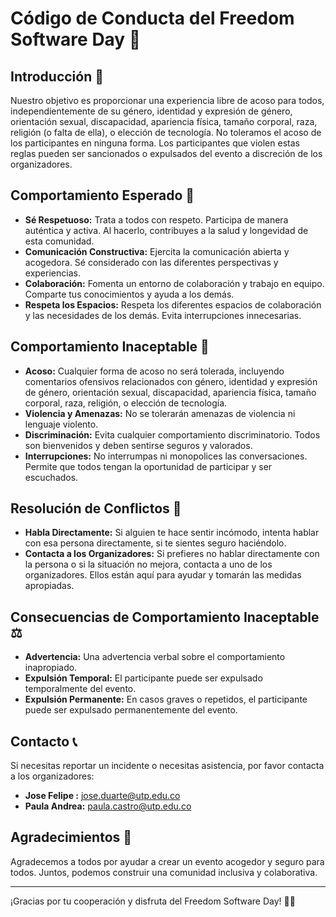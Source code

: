 # Código de Conducta del Freedom Software Day 🎉

## Introducción 📝

Nuestro objetivo es proporcionar una experiencia libre de acoso para todos, independientemente de su género, identidad y expresión de género, orientación sexual, discapacidad, apariencia física, tamaño corporal, raza, religión (o falta de ella), o elección de tecnología. No toleramos el acoso de los participantes en ninguna forma. Los participantes que violen estas reglas pueden ser sancionados o expulsados del evento a discreción de los organizadores.

## Comportamiento Esperado 🌟

- **Sé Respetuoso:** Trata a todos con respeto. Participa de manera auténtica y activa. Al hacerlo, contribuyes a la salud y longevidad de esta comunidad.
- **Comunicación Constructiva:** Ejercita la comunicación abierta y acogedora. Sé considerado con las diferentes perspectivas y experiencias.
- **Colaboración:** Fomenta un entorno de colaboración y trabajo en equipo. Comparte tus conocimientos y ayuda a los demás.
- **Respeta los Espacios:** Respeta los diferentes espacios de colaboración y las necesidades de los demás. Evita interrupciones innecesarias.

## Comportamiento Inaceptable 🚫

- **Acoso:** Cualquier forma de acoso no será tolerada, incluyendo comentarios ofensivos relacionados con género, identidad y expresión de género, orientación sexual, discapacidad, apariencia física, tamaño corporal, raza, religión, o elección de tecnología.
- **Violencia y Amenazas:** No se tolerarán amenazas de violencia ni lenguaje violento.
- **Discriminación:** Evita cualquier comportamiento discriminatorio. Todos son bienvenidos y deben sentirse seguros y valorados.
- **Interrupciones:** No interrumpas ni monopolices las conversaciones. Permite que todos tengan la oportunidad de participar y ser escuchados.

## Resolución de Conflictos 🔧

- **Habla Directamente:** Si alguien te hace sentir incómodo, intenta hablar con esa persona directamente, si te sientes seguro haciéndolo.
- **Contacta a los Organizadores:** Si prefieres no hablar directamente con la persona o si la situación no mejora, contacta a uno de los organizadores. Ellos están aquí para ayudar y tomarán las medidas apropiadas.

## Consecuencias de Comportamiento Inaceptable ⚖️

- **Advertencia:** Una advertencia verbal sobre el comportamiento inapropiado.
- **Expulsión Temporal:** El participante puede ser expulsado temporalmente del evento.
- **Expulsión Permanente:** En casos graves o repetidos, el participante puede ser expulsado permanentemente del evento.

## Contacto 📞

Si necesitas reportar un incidente o necesitas asistencia, por favor contacta a los organizadores:

- **Jose Felipe :** jose.duarte@utp.edu.co 
- **Paula Andrea:** paula.castro@utp.edu.co
## Agradecimientos 🙏

Agradecemos a todos por ayudar a crear un evento acogedor y seguro para todos. Juntos, podemos construir una comunidad inclusiva y colaborativa.

---

¡Gracias por tu cooperación y disfruta del Freedom Software Day! 🎉🚀

